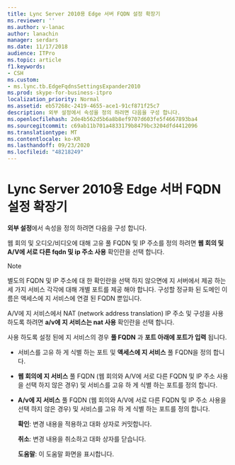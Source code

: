 ```yaml
---
title: Lync Server 2010용 Edge 서버 FQDN 설정 확장기
ms.reviewer: ''
ms.author: v-lanac
author: lanachin
manager: serdars
ms.date: 11/17/2018
audience: ITPro
ms.topic: article
f1.keywords:
- CSH
ms.custom:
- ms.lync.tb.EdgeFqdnsSettingsExpander2010
ms.prod: skype-for-business-itpro
localization_priority: Normal
ms.assetid: eb57268c-2419-4655-ace1-91cf871f25c7
description: 외부 설정에서 속성을 정의 하려면 다음을 구성 합니다.
ms.openlocfilehash: 2de4b562d5b6a8b8ef9707d603fe5f4667893ba4
ms.sourcegitcommit: c69ab11b701a4833179b8479bc3204dfd4412096
ms.translationtype: MT
ms.contentlocale: ko-KR
ms.lasthandoff: 09/23/2020
ms.locfileid: "48218249"
---
```

# <a name="edge-server-fqdn-settings-expander-for-lync-server-2010"></a>Lync Server 2010용 Edge 서버 FQDN 설정 확장기
 
**외부 설정**에서 속성을 정의 하려면 다음을 구성 합니다.
  
웹 회의 및 오디오/비디오에 대해 고유 풀 FQDN 및 IP 주소를 정의 하려면 **웹 회의 및 A/V에 서로 다른 fqdn 및 ip 주소 사용** 확인란을 선택 합니다.
  
> [!NOTE]
> 별도의 FQDN 및 IP 주소에 대 한 확인란을 선택 하지 않으면에 지 서버에서 제공 하는 세 가지 서비스 각각에 대해 개별 포트를 제공 해야 합니다. 구성할 정규화 된 도메인 이름은 액세스에 지 서비스에 연결 된 FQDN 뿐입니다. 
  
A/V에 지 서비스에서 NAT (network address translation) IP 주소 및 구성을 사용 하도록 하려면 **a/v에 지 서비스는 nat 사용** 확인란을 선택 합니다.
  
사용 하도록 설정 된에 지 서비스의 경우 **풀 FQDN** 과 **포트 아래에 포트가 입력** 됩니다.
  
- 서비스를 고유 하 게 식별 하는 포트 및 **액세스에 지 서비스** 풀 FQDN을 정의 합니다.
    
- **웹 회의에 지 서비스** 풀 FQDN (웹 회의와 A/V에 서로 다른 FQDN 및 IP 주소 사용을 선택 하지 않은 경우) 및 서비스를 고유 하 게 식별 하는 포트를 정의 합니다.
    
- **A/v에 지 서비스** 풀 FQDN (웹 회의와 A/V에 서로 다른 FQDN 및 IP 주소 사용을 선택 하지 않은 경우) 및 서비스를 고유 하 게 식별 하는 포트를 정의 합니다.
    
  **확인**: 변경 내용을 적용하고 대화 상자로 커밋합니다.
  
  **취소**: 변경 내용을 취소하고 대화 상자를 닫습니다.
  
  **도움말**: 이 도움말 화면을 표시합니다.
  


